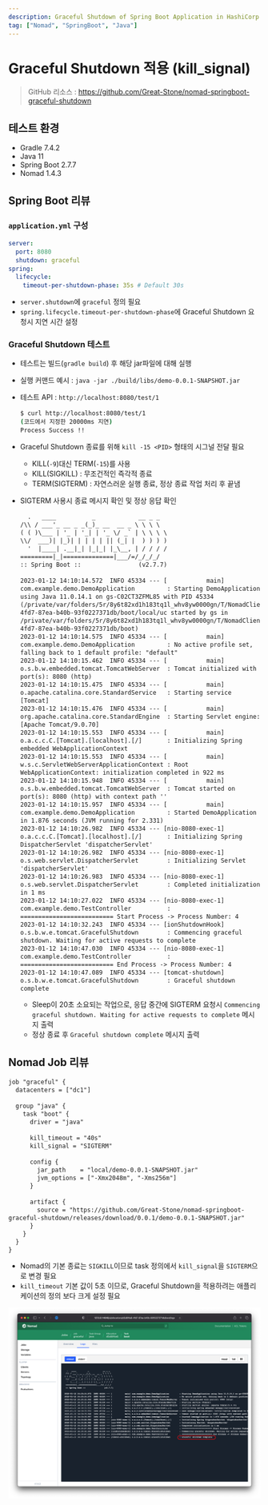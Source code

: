 ```yaml
---
description: Graceful Shutdown of Spring Boot Application in HashiCorp Nomad
tag: ["Nomad", "SpringBoot", "Java"]
---
```


# Graceful Shutdown 적용 (kill_signal)

> GitHub 리소스 : <https://github.com/Great-Stone/nomad-springboot-graceful-shutdown>

## 테스트 환경

- Gradle 7.4.2
- Java 11
- Spring Boot 2.7.7
- Nomad 1.4.3

## Spring Boot 리뷰

### `application.yml` 구성

```yaml
server:
  port: 8080
  shutdown: graceful 
spring:
  lifecycle:
    timeout-per-shutdown-phase: 35s # Default 30s
```

- `server.shutdown`에 `graceful` 정의 필요
- `spring.lifecycle.timeout-per-shutdown-phase`에 Graceful Shutdown 요청시 지연 시간 설정

### Graceful Shutdown 테스트

- 테스트는 빌드(`gradle build`) 후 해당 jar파일에 대해 실행
- 실행 커맨드 예시 : `java -jar ./build/libs/demo-0.0.1-SNAPSHOT.jar`
- 테스트 API : `http://localhost:8080/test/1`
  ```bash
  $ curl http://localhost:8080/test/1
  (코드에서 지정한 20000ms 지연)
  Process Success !!
  ```
- Graceful Shutdown 종료를 위해 `kill -15 <PID>` 형태의 시그널 전달 필요
  - KILL(`-9`)대신 TERM(`-15`)를 사용
  - KILL(SIGKILL) : 무조건적인 즉각적 종료
  - TERM(SIGTERM) : 자연스러운 실행 종료, 정상 종료 작업 처리 후 끝냄

- SIGTERM 사용시 종료 메시지 확인 및 정상 응답 확인
  ```log
    .   ____          _            __ _ _
  /\\ / ___'_ __ _ _(_)_ __  __ _ \ \ \ \
  ( ( )\___ | '_ | '_| | '_ \/ _` | \ \ \ \
  \\/  ___)| |_)| | | | | || (_| |  ) ) ) )
    '  |____| .__|_| |_|_| |_\__, | / / / /
  =========|_|==============|___/=/_/_/_/
  :: Spring Boot ::                (v2.7.7)

  2023-01-12 14:10:14.572  INFO 45334 --- [           main] com.example.demo.DemoApplication         : Starting DemoApplication using Java 11.0.14.1 on gs-C02CT3ZFML85 with PID 45334 (/private/var/folders/5r/8y6t82xd1h183tq1l_whv8yw0000gn/T/NomadClient2000479524/d5d8f4a6-4fd7-87ea-b40b-93f0227371db/boot/local/uc started by gs in /private/var/folders/5r/8y6t82xd1h183tq1l_whv8yw0000gn/T/NomadClient2000479524/d5d8f4a6-4fd7-87ea-b40b-93f0227371db/boot)
  2023-01-12 14:10:14.575  INFO 45334 --- [           main] com.example.demo.DemoApplication         : No active profile set, falling back to 1 default profile: "default"
  2023-01-12 14:10:15.462  INFO 45334 --- [           main] o.s.b.w.embedded.tomcat.TomcatWebServer  : Tomcat initialized with port(s): 8080 (http)
  2023-01-12 14:10:15.475  INFO 45334 --- [           main] o.apache.catalina.core.StandardService   : Starting service [Tomcat]
  2023-01-12 14:10:15.476  INFO 45334 --- [           main] org.apache.catalina.core.StandardEngine  : Starting Servlet engine: [Apache Tomcat/9.0.70]
  2023-01-12 14:10:15.553  INFO 45334 --- [           main] o.a.c.c.C.[Tomcat].[localhost].[/]       : Initializing Spring embedded WebApplicationContext
  2023-01-12 14:10:15.553  INFO 45334 --- [           main] w.s.c.ServletWebServerApplicationContext : Root WebApplicationContext: initialization completed in 922 ms
  2023-01-12 14:10:15.948  INFO 45334 --- [           main] o.s.b.w.embedded.tomcat.TomcatWebServer  : Tomcat started on port(s): 8080 (http) with context path ''
  2023-01-12 14:10:15.957  INFO 45334 --- [           main] com.example.demo.DemoApplication         : Started DemoApplication in 1.876 seconds (JVM running for 2.331)
  2023-01-12 14:10:26.982  INFO 45334 --- [nio-8080-exec-1] o.a.c.c.C.[Tomcat].[localhost].[/]       : Initializing Spring DispatcherServlet 'dispatcherServlet'
  2023-01-12 14:10:26.982  INFO 45334 --- [nio-8080-exec-1] o.s.web.servlet.DispatcherServlet        : Initializing Servlet 'dispatcherServlet'
  2023-01-12 14:10:26.983  INFO 45334 --- [nio-8080-exec-1] o.s.web.servlet.DispatcherServlet        : Completed initialization in 1 ms
  2023-01-12 14:10:27.022  INFO 45334 --- [nio-8080-exec-1] com.example.demo.TestController          : ========================== Start Process -> Process Number: 4
  2023-01-12 14:10:32.243  INFO 45334 --- [ionShutdownHook] o.s.b.w.e.tomcat.GracefulShutdown        : Commencing graceful shutdown. Waiting for active requests to complete
  2023-01-12 14:10:47.030  INFO 45334 --- [nio-8080-exec-1] com.example.demo.TestController          : ========================== End Process -> Process Number: 4
  2023-01-12 14:10:47.089  INFO 45334 --- [tomcat-shutdown] o.s.b.w.e.tomcat.GracefulShutdown        : Graceful shutdown complete
  ```
  - Sleep이 20초 소요되는 작업으로, 응답 중간에 SIGTERM 요청시 `Commencing graceful shutdown. Waiting for active requests to complete` 메시지 출력
  - 정상 종료 후 `Graceful shutdown complete` 메시지 출력

## Nomad Job 리뷰

```hcl
job "graceful" {
  datacenters = ["dc1"]
  
  group "java" {
    task "boot" {
      driver = "java"
      
      kill_timeout = "40s"
      kill_signal = "SIGTERM"

      config {
        jar_path    = "local/demo-0.0.1-SNAPSHOT.jar"
        jvm_options = ["-Xmx2048m", "-Xms256m"]
      }

      artifact {
        source = "https://github.com/Great-Stone/nomad-springboot-graceful-shutdown/releases/download/0.0.1/demo-0.0.1-SNAPSHOT.jar"
      }
    }
  }
}
```

- Nomad의 기본 종료는 `SIGKILL`이므로 task 정의에서 `kill_signal`을 `SIGTERM`으로 변경 필요
- `kill_timeout` 기본 값이 5초 이므로, Graceful Shutdown을 적용하려는 애플리케이션의 정의 보다 크게 설정 필요

![](./image/job_stop_log.png)
